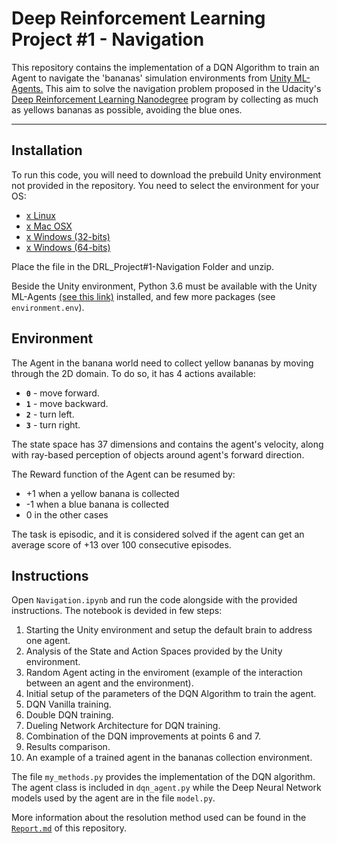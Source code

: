 # Deep Reinforcement Learning Project #1 - Navigation

This repository contains the implementation of a DQN Algorithm to train an Agent to navigate the 'bananas' simulation environments from [Unity ML-Agents.](https://github.com/Unity-Technologies/ml-agents/blob/master/docs/Installation.md)
This aim to solve the navigation problem proposed in the Udacity's [Deep Reinforcement Learning Nanodegree](https://www.udacity.com/course/deep-reinforcement-learning-nanodegree--nd893) program by collecting as much as yellows bananas as possible, avoiding the blue ones.

---

## Installation

To run this code, you will need to download the prebuild Unity environment not provided in the repository. You need to select the environment for your OS:
* [x Linux](https://s3-us-west-1.amazonaws.com/udacity-drlnd/P1/Banana/Banana_Linux.zip)
* [x Mac OSX](https://s3-us-west-1.amazonaws.com/udacity-drlnd/P1/Banana/Banana.app.zip)
* [x Windows (32-bits)](https://s3-us-west-1.amazonaws.com/udacity-drlnd/P1/Banana/Banana_Windows_x86.zip)
* [x Windows (64-bits)](https://s3-us-west-1.amazonaws.com/udacity-drlnd/P1/Banana/Banana_Windows_x86_64.zip)

Place the file in the DRL_Project#1-Navigation Folder and unzip.

Beside the Unity environment, Python 3.6 must be available with the Unity ML-Agents [(see this link)](https://github.com/Unity-Technologies/ml-agents/blob/master/docs/Installation.md) installed, and few more packages (see `environment.env`).
 
## Environment 

The Agent in the banana world need to collect yellow bananas by moving through the 2D domain. To do so, it has 4 actions available:
- **`0`** - move forward.
- **`1`** - move backward.
- **`2`** - turn left.
- **`3`** - turn right.

The state space has 37 dimensions and contains the agent's velocity, along with ray-based perception of objects around agent's forward direction.

The Reward function of the Agent can be resumed by:
- +1 when a yellow banana is collected
- -1 when a blue banana is collected
- 0 in the other cases

The task is episodic, and it is considered solved if the agent can get an average score of +13 over 100 consecutive episodes.
 
## Instructions

Open `Navigation.ipynb` and run the code alongside with the provided instructions.
The notebook is devided in few steps:
1. Starting the Unity environment and setup the default brain to address one agent.
2. Analysis of the State and Action Spaces provided by the Unity environment.
3. Random Agent acting in the enviroment (example of the interaction between an agent and the environment).
4. Initial setup of the parameters of the DQN Algorithm to train the agent.
5. DQN Vanilla training.
6. Double DQN training.
7. Dueling Network Architecture for DQN training.
8. Combination of the DQN improvements at points 6 and 7.
9. Results comparison.
10. An example of a trained agent in the bananas collection environment.

The file `my_methods.py` provides the implementation of the DQN algorithm.
The agent class is included in `dqn_agent.py` while the Deep Neural Network models used by the agent are in the file `model.py`.

More information about the resolution method used can be found in the [`Report.md`](https://github.com/Segnale/DRL_Project1-Navigation/blob/master/Report.md) of this repository.

